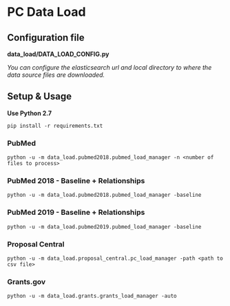 # PC Data Load

## Configuration file

**data_load/DATA_LOAD_CONFIG.py**

*You can configure the elasticsearch url and local directory to where the data source files are downloaded.*

## Setup & Usage

**Use Python 2.7**

```pip install -r requirements.txt```

### PubMed

```python -u -m data_load.pubmed2018.pubmed_load_manager -n <number of files to process>```

### PubMed 2018 - Baseline + Relationships

```python -u -m data_load.pubmed2018.pubmed_load_manager -baseline```

### PubMed 2019 - Baseline + Relationships

```python -u -m data_load.pubmed2019.pubmed_load_manager -baseline```

### Proposal Central

```python -u -m data_load.proposal_central.pc_load_manager -path <path to csv file>```

### Grants.gov

```python -u -m data_load.grants.grants_load_manager -auto```
